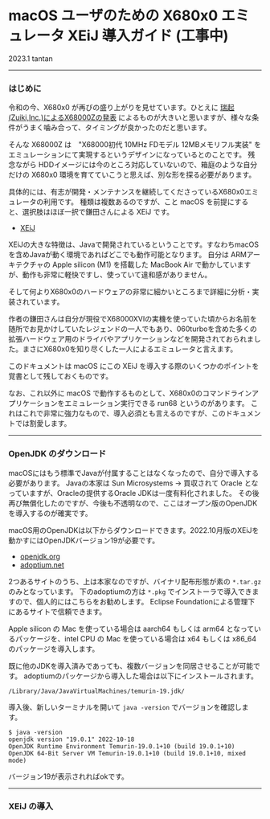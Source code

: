 # macOS ユーザのための X680x0 エミュレータ XEiJ 導入ガイド (工事中)

2023.1 tantan

---

### はじめに

令和の今、X680x0 が再びの盛り上がりを見せています。ひとえに [瑞起(Zuiki,Inc.)によるX68000Zの発表](https://www.zuiki.co.jp/products/x68000z/) によるものが大きいと思いますが、様々な条件がうまく噛み合って、タイミングが良かったのだと思います。

そんな X68000Z は　"X68000初代 10MHz FDモデル 12MBメモリフル実装" をエミュレーションにて実現するというデザインになっているとのことです。
残念ながら HDDイメージには今のところ対応していないので、箱庭のような自分だけの X680x0 環境を育てていこうと思えば、別な形を探る必要があります。

具体的には、有志が開発・メンテナンスを継続してくださっているX680x0エミュレータの利用です。
種類は複数あるのですが、こと macOS を前提にすると、選択肢はほぼ一択で鎌田さんによる XEiJ です。

* [XEiJ](https://stdkmd.net/xeij/)

XEiJの大きな特徴は、Javaで開発されているということです。すなわちmacOSを含めJavaが動く環境であればどこでも動作可能となります。
自分は ARMアーキテクチャの Apple silicon (M1) を搭載した MacBook Air で動かしていますが、動作も非常に軽快ですし、使っていて違和感がありません。

そして何よりX680x0のハードウェアの非常に細かいところまで詳細に分析・実装されています。

作者の鎌田さんは自分が現役でX68000XVIの実機を使っていた頃からお名前を随所でお見かけしていたレジェンドの一人でもあり、060turboを含めた多くの拡張ハードウェア用のドライバやアプリケーションなどを開発されておられました。まさにX680x0を知り尽くした一人によるエミュレータと言えます。

このドキュメントは macOS にこの XEiJ を導入する際のいくつかのポイントを覚書として残しておくものです。

なお、これ以外に macOS で動作するものとして、X680x0のコマンドラインアプリケーションをエミュレーション実行できる run68 というのがあります。
これはこれで非常に強力なもので、導入必須とも言えるのですが、このドキュメントでは割愛します。

---

### OpenJDK のダウンロード

macOSにはもう標準でJavaが付属することはなくなったので、自分で導入する必要があります。
Javaの本家は Sun Microsystems → 買収されて Oracle となっていますが、Oracleの提供するOracle JDKは一度有料化されました。
その後再び無償化したのですが、今後も不透明なので、ここはオープン版のOpenJDKを導入するのが確実です。

macOS用のOpenJDKは以下からダウンロードできます。2022.10月版のXEiJを動かすにはOpenJDKバージョン19が必要です。

* [openjdk.org](https://jdk.java.net/19/)
* [adoptium.net](https://adoptium.net/)

2つあるサイトのうち、上は本家なのですが、バイナリ配布形態が素の `*.tar.gz` のみとなっています。
下のadoptiumの方は `*.pkg` でインストーラで導入できますので、個人的にはこちらをお勧めします。
Eclipse Foundationによる管理下にあるサイトで信頼できます。

Apple silicon の Mac を使っている場合は aarch64 もしくは arm64 となっているパッケージを、intel CPU の Mac を使っている場合は x64 もしくは x86_64 のパッケージを導入します。

既に他のJDKを導入済みであっても、複数バージョンを同居させることが可能です。
adoptiumのパッケージから導入した場合は以下にインストールされます。

    /Library/Java/JavaVirtualMachines/temurin-19.jdk/

導入後、新しいターミナルを開いて `java -version` でバージョンを確認します。

    $ java -version
    openjdk version "19.0.1" 2022-10-18
    OpenJDK Runtime Environment Temurin-19.0.1+10 (build 19.0.1+10)
    OpenJDK 64-Bit Server VM Temurin-19.0.1+10 (build 19.0.1+10, mixed mode)
    
バージョン19が表示されればokです。

---

### XEiJ の導入
